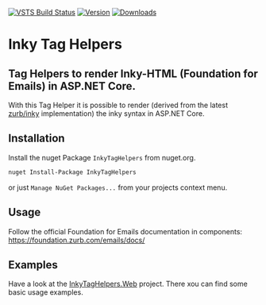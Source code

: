 [![VSTS Build Status](https://sebastianhoesl.visualstudio.com/_apis/public/build/definitions/2f6383b8-1235-49c1-b1f1-627209caf167/17/badge "VSTS Build Status")](https://sebastianhoesl.visualstudio.com/InkyTagHelpers/_build) [![Version](https://img.shields.io/nuget/v/InkyTagHelpers.svg "Version")](https://www.nuget.org/packages/InkyTagHelpers/) [![Downloads](https://img.shields.io/nuget/dt/InkyTagHelpers.svg "Downloads")](https://www.nuget.org/packages/InkyTagHelpers/)


# Inky Tag Helpers

## Tag Helpers to render Inky-HTML (Foundation for Emails) in ASP.NET Core.

With this Tag Helper it is possible to render (derived from the latest [zurb/inky](https://github.com/zurb/inky) implementation) the inky syntax in ASP.NET Core.

## Installation

Install the nuget Package `InkyTagHelpers` from nuget.org.

```bash
nuget Install-Package InkyTagHelpers
```

or just `Manage NuGet Packages...` from your projects context menu.

## Usage

Follow the official Foundation for Emails documentation in components: https://foundation.zurb.com/emails/docs/

## Examples

Have a look at the [InkyTagHelpers.Web](https://github.com/XmlmXmlmX/InkyTagHelpers/blob/master/InkyTagHelpers.Web/) project. There xou can find some basic usage examples.
